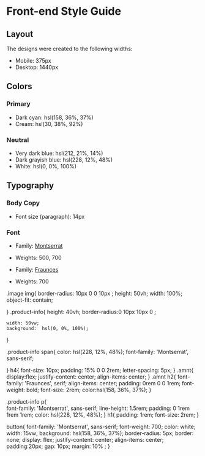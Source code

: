 # Front-end Style Guide

## Layout

The designs were created to the following widths:

- Mobile: 375px
- Desktop: 1440px

## Colors

### Primary

- Dark cyan: hsl(158, 36%, 37%)
- Cream: hsl(30, 38%, 92%)

### Neutral

- Very dark blue: hsl(212, 21%, 14%)
- Dark grayish blue: hsl(228, 12%, 48%)
- White: hsl(0, 0%, 100%)

## Typography

### Body Copy

- Font size (paragraph): 14px

### Font

- Family: [Montserrat](https://fonts.google.com/specimen/Montserrat)
- Weights: 500, 700

- Family: [Fraunces](https://fonts.google.com/specimen/Fraunces)
- Weights: 700

.image img{
    border-radius: 10px 0  0 10px ;
height: 50vh;
width: 100%;
object-fit: contain;

}
.product-info{
    height: 40vh;
    border-radius:0 10px   10px 0 ;


    width: 50vw;
    background:  hsl(0, 0%, 100%);
}

.product-info span{
    color: hsl(228, 12%, 48%);
    font-family: 'Montserrat', sans-serif;
  

}
h4{
    font-size: 10px;
    padding: 15% 0 0 2rem;
    letter-spacing: 5px;
}
.amnt{
    display:flex;
    justify-content: center;
    align-items: center;
}
.amnt h2{
    font-family: 'Fraunces', serif;
align-items: center;
    padding: 0rem 0 0 1rem;
font-weight: bold;
font-size: 2rem;
    color:hsl(158, 36%, 37%);
}

.product-info p{   
     font-family: 'Montserrat', sans-serif;
    line-height: 1.5rem;
    padding:  0 1rem 1rem 1rem;
    color: hsl(228, 12%, 48%);
}
h1{
    padding: 1rem;
    font-size: 2rem;
}


  

button{
    font-family: 'Montserrat', sans-serif;
font-weight: 700;
    color: white;
    width: 15vw;
    background: hsl(158, 36%, 37%);
    border-radius: 5px;
    border: none;
  display: flex;
 justify-content: center;
 align-items: center;
 padding:20px;
 gap: 10px;
 margin: 10% ;
}

